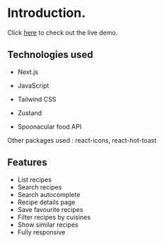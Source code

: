 # Introduction.
Click [here](https://recipe-app-edwin.vercel.app/) to check out the live demo.


## Technologies used

- Next.js

- JavaScript

- Tailwind CSS

- Zustand

- Spoonacular food API

Other packages used : react-icons, react-hot-toast

## Features
- List recipes
- Search recipes
- Search autocomplete
- Recipe details page
- Save favourite recipes
- Filter recipes by cuisines
- Show similar recipes
- Fully responsive




